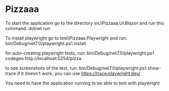 # Pizzaaa

To start the application go to the directory src\Pizzaaa.UI.Blazor and run this command.
dotnet run


To install playwright go to test\Pizzaaa.Playwright and run:
bin/Debug/net7.0/playwright.ps1 install

for auto-creating playwright tests, run:
bin/Debug/net7.0/playwright.ps1 codegen http://localhost:5254/pizza

to see screenshots of the test, run:
bin/Debug/net7.0/playwright.ps1 show-trace <nametracezip>
if it doesn't work, you can use https://trace.playwright.dev/

You need to have the application running to be able to test with playwright
